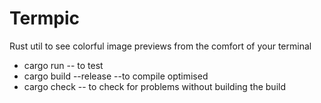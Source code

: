 # Termpic
Rust util to see colorful image previews from the comfort of your terminal

* cargo run -- to test
* cargo build --release  --to compile optimised
* cargo check -- to check for problems without building the build
